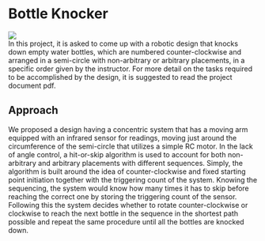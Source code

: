 # Bottle Knocker
![](https://github.com/prof-nimbus/MechatronicsProjects/blob/main/BottleKnocker/BottleKnocker.gif?raw=true)
<br>
In this project, it is asked to come up with a robotic design that knocks down empty water bottles, which are numbered counter-clockwise and arranged in a semi-circle with non-arbitrary or arbitrary placements, in a specific order given by the instructor. For more detail on the tasks required to be accomplished by the design, it is suggested to read the project document pdf.
## Approach
We proposed a design having a concentric system that has a moving arm equipped with an infrared sensor for readings, moving just around the circumference of the semi-circle that utilizes a simple RC motor. In the lack of angle control, a hit-or-skip algorithm is used to account for both non-arbitrary and arbitrary placements with different sequences. Simply, the algorithm is built around the idea of counter-clockwise and fixed starting point initiation together with the triggering count of the system. Knowing the sequencing, the system would know how many times it has to skip before reaching the correct one by storing the triggering count of the sensor. Following this the system decides whether to rotate counter-clockwise or clockwise to reach the next bottle in the sequence in the shortest path possible and repeat the same procedure until all the bottles are knocked down.
